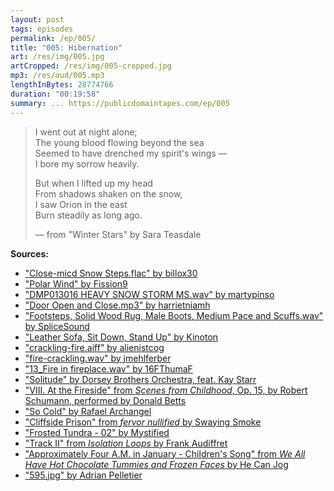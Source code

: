 ```yaml
---
layout: post
tags: episodes
permalink: /ep/005/
title: "005: Hibernation"
art: /res/img/005.jpg
artCropped: /res/img/005-cropped.jpg
mp3: /res/aud/005.mp3
lengthInBytes: 28774766
duration: "00:19:58"
summary: ... https://publicdomaintapes.com/ep/005
---
```


> I went out at night alone;<br>
> The young blood flowing beyond the sea<br>
> Seemed to have drenched my spirit's wings —<br>
> I bore my sorrow heavily.
>
> But when I lifted up my head<br>
> From shadows shaken on the snow,<br>
> I saw Orion in the east<br>
> Burn steadily as long ago.
>
> — from "Winter Stars" by Sara Teasdale

**Sources:**

- ["Close-micd Snow Steps.flac" by billox30](https://freesound.org/people/billox30/sounds/175002/)
- ["Polar Wind" by Fission9](https://freesound.org/people/Fission9/sounds/521820/)
- ["DMP013016 HEAVY SNOW STORM MS.wav" by martypinso](https://freesound.org/people/martypinso/sounds/35480/)
- ["Door Open and Close.mp3" by harrietniamh](https://freesound.org/people/harrietniamh/sounds/219667/)
- ["Footsteps, Solid Wood Rug, Male Boots, Medium Pace and Scuffs.wav" by SpliceSound](https://freesound.org/people/SpliceSound/sounds/150444/)
- ["Leather Sofa, Sit Down, Stand Up" by Kinoton](https://freesound.org/people/Kinoton/sounds/397847/)
- ["crackling-fire.aiff" by alienistcog](https://freesound.org/people/alienistcog/sounds/219272/)
- ["fire-crackling.wav" by jmehlferber](https://freesound.org/people/jmehlferber/sounds/370938/)
- ["13_Fire in fireplace.wav" by 16FThumaF](https://freesound.org/people/16FThumaF/sounds/499032/)
- ["Solitude" by Dorsey Brothers Orchestra, feat. Kay Starr](https://archive.org/details/solitude_201908)
- ["VIII. At the Fireside" from _Scenes from Childhood_, Op. 15, by Robert Schumann, performed by Donald Betts](https://musopen.org/music/2326-scenes-from-childhood-op-15/)
- ["So Cold" by Rafael Archangel](https://freemusicarchive.org/music/Rafael_Archangel/Library_Music_Vol1/Rafael_Archangel_-_Library_Music_Vol1_-_14_So_Cold)
- ["Cliffside Prison" from _fervor nullified_ by Swaying Smoke](https://archive.org/details/swaying-smoke-RW-111/4+Cliffside+Prison.mp3)
- ["Frosted Tundra - 02" by Mystified](https://archive.org/details/Frigid_Radiance/02_Frosted_Tundra.flac)
- ["Track II" from _Isolation Loops_ by Frank Audiffret](https://archive.org/details/20200317050740/Track+II.wav)
- ["Approximately Four A.M. in January - Children's Song" from _We All Have Hot Chocolate Tummies and Frozen Faces_ by He Can Jog](https://freemusicarchive.org/music/He_Can_Jog/We_All_Have_Hot_Chocolate_Tummies_and_Frozen_Faces/Approximately_Four_AM_in_January_-_Childrens_Song)
- ["595.jpg" by Adrian Pelletier](https://magdeleine.co/photo-adrian-pelletier-n-764/)
